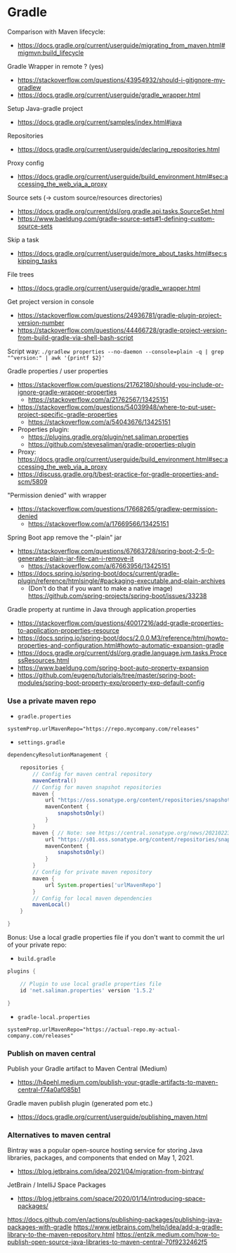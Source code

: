 # Gradle

Comparison with Maven lifecycle:
- https://docs.gradle.org/current/userguide/migrating_from_maven.html#migmvn:build_lifecycle

Gradle Wrapper in remote ? (yes)
- https://stackoverflow.com/questions/43954932/should-i-gitignore-my-gradlew
- https://docs.gradle.org/current/userguide/gradle_wrapper.html

Setup Java-gradle project
- https://docs.gradle.org/current/samples/index.html#java

Repositories
- https://docs.gradle.org/current/userguide/declaring_repositories.html

Proxy config
- https://docs.gradle.org/current/userguide/build_environment.html#sec:accessing_the_web_via_a_proxy

Source sets (-> custom source/resources directories)
- https://docs.gradle.org/current/dsl/org.gradle.api.tasks.SourceSet.html
- https://www.baeldung.com/gradle-source-sets#1-defining-custom-source-sets

Skip a task
- https://docs.gradle.org/current/userguide/more_about_tasks.html#sec:skipping_tasks

File trees
- https://docs.gradle.org/current/userguide/gradle_wrapper.html

Get project version in console
- https://stackoverflow.com/questions/24936781/gradle-plugin-project-version-number
- https://stackoverflow.com/questions/44466728/gradle-project-version-from-build-gradle-via-shell-bash-script

Script way: `./gradlew properties --no-daemon --console=plain -q | grep "^version:" | awk '{printf $2}'`

Gradle properties / user properties
- https://stackoverflow.com/questions/21762180/should-you-include-or-ignore-gradle-wrapper-properties
  - https://stackoverflow.com/a/21762567/13425151
- https://stackoverflow.com/questions/54039948/where-to-put-user-project-specific-gradle-properties
  - https://stackoverflow.com/a/54043676/13425151
- Properties plugin:
  - https://plugins.gradle.org/plugin/net.saliman.properties
  - https://github.com/stevesaliman/gradle-properties-plugin
- Proxy: https://docs.gradle.org/current/userguide/build_environment.html#sec:accessing_the_web_via_a_proxy
- https://discuss.gradle.org/t/best-practice-for-gradle-properties-and-scm/5809

"Permission denied" with wrapper
- https://stackoverflow.com/questions/17668265/gradlew-permission-denied
  - https://stackoverflow.com/a/17669566/13425151

Spring Boot app remove the "-plain" jar
- https://stackoverflow.com/questions/67663728/spring-boot-2-5-0-generates-plain-jar-file-can-i-remove-it
  - https://stackoverflow.com/a/67663956/13425151
- https://docs.spring.io/spring-boot/docs/current/gradle-plugin/reference/htmlsingle/#packaging-executable.and-plain-archives
  - (Don't do that if you want to make a native image) https://github.com/spring-projects/spring-boot/issues/33238

Gradle property at runtime in Java through application.properties
- https://stackoverflow.com/questions/40017216/add-gradle-properties-to-application-properties-resource
- https://docs.spring.io/spring-boot/docs/2.0.0.M3/reference/html/howto-properties-and-configuration.html#howto-automatic-expansion-gradle
- https://docs.gradle.org/current/dsl/org.gradle.language.jvm.tasks.ProcessResources.html
- https://www.baeldung.com/spring-boot-auto-property-expansion
- https://github.com/eugenp/tutorials/tree/master/spring-boot-modules/spring-boot-property-exp/property-exp-default-config

### Use a private maven repo

- `gradle.properties`

```
systemProp.urlMavenRepo="https://repo.mycompany.com/releases"
```

- `settings.gradle`

```groovy
dependencyResolutionManagement {

    repositories {
        // Config for maven central repository
        mavenCentral()
        // Config for maven snapshot repositories
        maven {
            url "https://oss.sonatype.org/content/repositories/snapshots"
            mavenContent {
                snapshotsOnly()
            }
        }
        maven { // Note: see https://central.sonatype.org/news/20210223_new-users-on-s01/
            url "https://s01.oss.sonatype.org/content/repositories/snapshots"
            mavenContent {
                snapshotsOnly()
            }
        }
        // Config for private maven repository
        maven {
            url System.properties['urlMavenRepo']
        }
        // Config for local maven dependencies
        mavenLocal()
    }

}
```

Bonus: Use a local gradle properties file if you don't want to commit the url of your private repo:

- `build.gradle`

```groovy
plugins {

    // Plugin to use local gradle properties file
    id 'net.saliman.properties' version '1.5.2'

}
```

- `gradle-local.properties`

```
systemProp.urlMavenRepo="https://actual-repo.my-actual-company.com/releases"
```

### Publish on maven central

Publish your Gradle artifact to Maven Central (Medium)
- https://h4pehl.medium.com/publish-your-gradle-artifacts-to-maven-central-f74a0af085b1

Gradle maven publish plugin (generated pom etc.)
- https://docs.gradle.org/current/userguide/publishing_maven.html

### Alternatives to maven central

Bintray was a popular open-source hosting service for storing Java libraries, packages, and components that ended on May 1, 2021. 
- https://blog.jetbrains.com/idea/2021/04/migration-from-bintray/

JetBrain / IntelliJ Space Packages
- https://blog.jetbrains.com/space/2020/01/14/introducing-space-packages/

https://docs.github.com/en/actions/publishing-packages/publishing-java-packages-with-gradle
https://www.jetbrains.com/help/idea/add-a-gradle-library-to-the-maven-repository.html
https://entzik.medium.com/how-to-publish-open-source-java-libraries-to-maven-central-70f9232462f5
